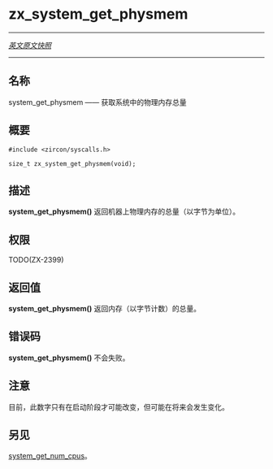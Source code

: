 # zx_system_get_physmem
---

[*英文原文快照*](https://github.com/fuchsia-mirror/zircon/blob/9b1d42b6f62ed4a4fe443eb03e020c74abcc8875/docs/syscalls/system_get_physmem.md)

---
<!-- ## NAME -->
## 名称

<!-- system_get_physmem - get amount of physical memory on the system -->
system_get_physmem —— 获取系统中的物理内存总量


<!-- ## SYNOPSIS -->
## 概要

```
#include <zircon/syscalls.h>

size_t zx_system_get_physmem(void);
```

<!-- ## DESCRIPTION -->
## 描述

<!-- **system_get_physmem**() returns the total size of physical memory on
the machine, in bytes. -->
**system_get_physmem()** 返回机器上物理内存的总量（以字节为单位）。

<!-- ## RIGHTS -->
## 权限

TODO(ZX-2399)

<!-- ## RETURN VALUE -->
## 返回值

<!-- **system_get_physmem**() returns a number in bytes. -->
**system_get_physmem()** 返回内存（以字节计数）的总量。


<!-- ## ERRORS -->
## 错误码

<!-- **system_get_physmem**() cannot fail. -->
**system_get_physmem()** 不会失败。

<!-- ## NOTES -->
## 注意

<!-- Currently the total size of physical memory cannot change during a run of
the system, only at boot time.  This might change in the future. -->
目前，此数字只有在启动阶段才可能改变，但可能在将来会发生变化。

<!-- ## SEE ALSO -->
## 另见

<!-- [system_get_num_cpus](system_get_num_cpus.md). -->
[system_get_num_cpus](system_get_num_cpus.md)。
